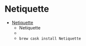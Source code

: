 # Netiquette
- [Netiquette](https://objective-see.com/products/netiquette.html)
  -  Netiquette
  - 
  - `brew cask install Netiquette`
